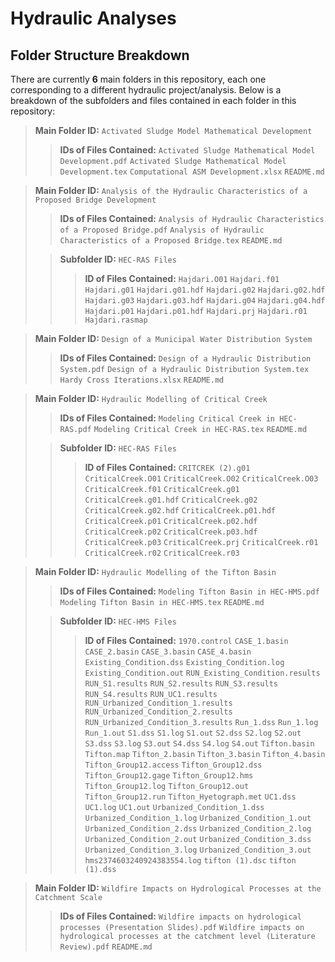 # Hydraulic Analyses

## Folder Structure Breakdown
There are currently **6** main folders in this repository, each one corresponding to a different hydraulic project/analysis. Below is a breakdown of the subfolders and files contained in each folder in this repository:
   
 > **Main Folder ID:** ```Activated Sludge Model Mathematical Development```
 >
 >> **IDs of Files Contained:** ```Activated Sludge Mathematical Model Development.pdf```   ```Activated Sludge Mathematical Model Development.tex```    ```Computational ASM Development.xlsx``` ```README.md```

   
 > **Main Folder ID:** ```Analysis of the Hydraulic Characteristics of a Proposed Bridge Development```
 >
 >> **IDs of Files Contained:** ```Analysis of Hydraulic Characteristics of a Proposed Bridge.pdf``` ```Analysis of Hydraulic Characteristics of a Proposed Bridge.tex``` ```README.md```
 >
 >> **Subfolder ID:** ```HEC-RAS Files```
 >>
 >>> **ID of Files Contained:** ```Hajdari.O01``` ```Hajdari.f01```  ```Hajdari.g01```  ```Hajdari.g01.hdf```  ```Hajdari.g02``` ```Hajdari.g02.hdf``` ```Hajdari.g03```  ```Hajdari.g03.hdf```  ```Hajdari.g04```  ```Hajdari.g04.hdf``` ```Hajdari.p01``` ```Hajdari.p01.hdf```  ```Hajdari.prj```  ```Hajdari.r01```  ```Hajdari.rasmap```
   
  > **Main Folder ID:** ```Design of a Municipal Water Distribution System```
  >
  >> **IDs of Files Contained:** ```Design of a Hydraulic Distribution System.pdf``` ```Design of a Hydraulic Distribution System.tex``` ```Hardy Cross Iterations.xlsx``` ```README.md```
   
  > **Main Folder ID:** ```Hydraulic Modelling of Critical Creek```
  >
  >> **IDs of Files Contained:** ```Modeling Critical Creek in HEC-RAS.pdf``` ```Modeling Critical Creek in HEC-RAS.tex``` ```README.md```
  >
  >> **Subfolder ID:** ```HEC-RAS Files```
  >>
  >>> **ID of Files Contained:** ```CRITCREK (2).g01``` ```CriticalCreek.O01``` ```CriticalCreek.O02``` ```CriticalCreek.O03``` ```CriticalCreek.f01``` ```CriticalCreek.g01``` ```CriticalCreek.g01.hdf``` ```CriticalCreek.g02``` ```CriticalCreek.g02.hdf``` ```CriticalCreek.p01.hdf``` ```CriticalCreek.p01``` ```CriticalCreek.p02.hdf``` ```CriticalCreek.p02``` ```CriticalCreek.p03.hdf``` ```CriticalCreek.p03``` ```CriticalCreek.prj``` ```CriticalCreek.r01``` ```CriticalCreek.r02``` ```CriticalCreek.r03```
   
  > **Main Folder ID:** ```Hydraulic Modelling of the Tifton Basin```
  >
  >> **IDs of Files Contained:** ```Modeling Tifton Basin in HEC-HMS.pdf``` ```Modeling Tifton Basin in HEC-HMS.tex``` ```README.md```
  >
  >> **Subfolder ID:** ```HEC-HMS Files```
  >>
  >>> **ID of Files Contained:** ```1970.control``` ```CASE_1.basin``` ```CASE_2.basin``` ```CASE_3.basin``` ```CASE_4.basin``` ```Existing_Condition.dss``` ```Existing_Condition.log``` ```Existing_Condition.out``` ```RUN_Existing_Condition.results``` ```RUN_S1.results``` ```RUN_S2.results``` ```RUN_S3.results``` ```RUN_S4.results``` ```RUN_UC1.results``` ```RUN_Urbanized_Condition_1.results``` ```RUN_Urbanized_Condition_2.results``` ```RUN_Urbanized_Condition_3.results``` ```Run_1.dss``` ```Run_1.log``` ```Run_1.out``` ```S1.dss``` ```S1.log``` ```S1.out``` ```S2.dss``` ```S2.log``` ```S2.out``` ```S3.dss``` ```S3.log``` ```S3.out``` ```S4.dss``` ```S4.log``` ```S4.out``` ```Tifton.basin``` ```Tifton.map``` ```Tifton_2.basin``` ```Tifton_3.basin``` ```Tifton_4.basin``` ```Tifton_Group12.access``` ```Tifton_Group12.dss``` ```Tifton_Group12.gage``` ```Tifton_Group12.hms``` ```Tifton_Group12.log``` ```Tifton_Group12.out``` ```Tifton_Group12.run``` ```Tifton_Hyetograph.met``` ```UC1.dss``` ```UC1.log``` ```UC1.out``` ```Urbanized_Condition_1.dss``` ```Urbanized_Condition_1.log``` ```Urbanized_Condition_1.out```
  ```Urbanized_Condition_2.dss``` ```Urbanized_Condition_2.log``` ```Urbanized_Condition_2.out``` ```Urbanized_Condition_3.dss``` ```Urbanized_Condition_3.log``` ```Urbanized_Condition_3.out``` ```hms2374603240924383554.log``` ```tifton (1).dsc``` ```tifton (1).dss```
   
  > **Main Folder ID:** ```Wildfire Impacts on Hydrological Processes at the Catchment Scale```
  >
  >> **IDs of Files Contained:** ```Wildfire impacts on hydrological processes (Presentation Slides).pdf``` ```Wildfire impacts on hydrological processes at the catchment level (Literature Review).pdf``` ```README.md```
